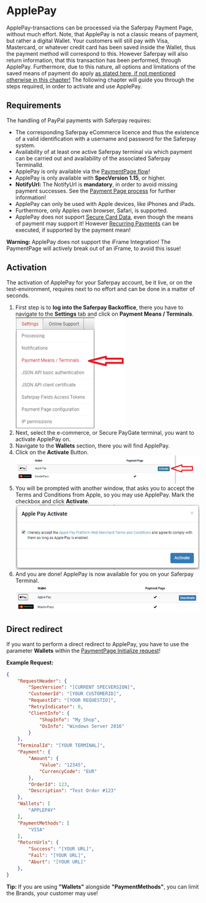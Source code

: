 # ApplePay

ApplePay-transactions can be processed via the Saferpay Payment Page, without much effort. Note, that ApplePay is not a classic means of payment, but rather a digital Wallet. Your customers will still pay with Visa, Mastercard, or whatever credit card has been saved inside the Wallet, thus the payment method will correspond to this. However Saferpay will also return information, that this transaction has been performed, through ApplePay. Furthermore, due to this nature, all options and limitations of the saved means of payment do apply [as stated here, if not mentioned otherwise in this chapter!](index.html#pm-functions)
The following chapter will guide you through the steps required, in order to activate and use ApplePay.

## <a name="ppal-requirement"></a> Requirements

The handling of PayPal payments with Saferpay requires:

* The corresponding Saferpay eCommerce licence and thus the existence of a valid identification with a username and password for the Saferpay system.
* Availability of at least one active Saferpay terminal via which payment can be carried out and availability of the associated Saferpay TerminalId.
* ApplePay is only available via the [PaymentPage flow](Integration_PP.html)!
* ApplePay is only available with **SpecVersion 1.15**, or higher.
* **NotifyUrl:** The NotifyUrl is **mandatory**, in order to avoid missing payment successes. See the <a href="Integration_PP.html">Payment Page process</a> for further information!
* ApplePay can only be used with Apple devices, like iPhones and iPads.
* Furthermore, only Apples own browser, Safari, is supported.
* ApplePay does not support [Secure Card Data](scd.html), even though the means of payment may support it! However [Recurring Payments](recurring.html) can be executed, if supported by the payment mean!

<div class="danger">
  <p><strong>Warning:</strong> ApplePay does not support the iFrame Integration! The PaymentPage will actively break out of an iFrame, to avoid this issue!</p>
</div>

## <a name="apple-activation"></a> Activation

The activation of ApplePay for your Saferpay account, be it live, or on the test-environment, requires next to no effort and can be done in a matter of seconds.

1. First step is to **log into the Saferpay Backoffice**, there you have to navigate to the **Settings** tab and click on **Payment Means / Terminals**.
<br />![alt text](https://raw.githubusercontent.com/saferpay/sndbx/master/images/applepayBO1.png "ApplePay inside the Saferpay Backoffice")
2. Next, select the e-commerce, or Secure PayGate terminal, you want to activate ApplePay on. 
3. Navigate to the **Wallets** section, there you will find ApplePay.
4. Click on the **Activate** Button.
![alt text](https://raw.githubusercontent.com/saferpay/sndbx/master/images/applepayBO2.png "ApplePay inside the Saferpay Backoffice")
5. You will be prompted with another window, that asks you to accept the Terms and Conditions from Apple, so you may use ApplePay. Mark the checkbox and click **Activate**.
![alt text](https://raw.githubusercontent.com/saferpay/sndbx/master/images/applepayBO3.png "ApplePay inside the Saferpay Backoffice")
6. And you are done! ApplePay is now available for you on your Saferpay Terminal.
![alt text](https://raw.githubusercontent.com/saferpay/sndbx/master/images/applepayBO4.png "ApplePay inside the Saferpay Backoffice")

## <a name="apple-redirect"></a> Direct redirect

If you want to perform a direct redirect to ApplePay, you have to use the parameter **Wallets** within the [PaymentPage Initialize request](https://saferpay.github.io/jsonapi/#Payment_v1_PaymentPage_Initialize)!

**Example Request:**
```json 
{
    "RequestHeader": {
        "SpecVersion": "[CURRENT SPECVERSION]",
        "CustomerId": "[YOUR CUSTOMERID]",
        "RequestId": "[YOUR REQUESTID]",
        "RetryIndicator": 0,
        "ClientInfo": {
            "ShopInfo": "My Shop",
            "OsInfo": "Windows Server 2016"
        }
    },
    "TerminalId": "[YOUR TERMINAL]",
    "Payment": {
        "Amount": {
            "Value": "12345",
            "CurrencyCode": "EUR"
        },
        "OrderId": 123,
        "Description": "Test Order #123"
    },
    "Wallets": [
        "APPLEPAY"
    ],
    "PaymentMethods": [
        "VISA"
    ],
    "ReturnUrls": {
        "Success": "[YOUR URL]",
        "Fail": "[YOUR URL]",
        "Abort": "[YOUR URL]"
    },
}

```

<div class="info">
  <p><strong>Tip:</strong> If you are using <strong>"Wallets"</strong> alongside <strong>"PaymentMethods"</strong>, you can limit the Brands, your customer may use!</p>
</div>
